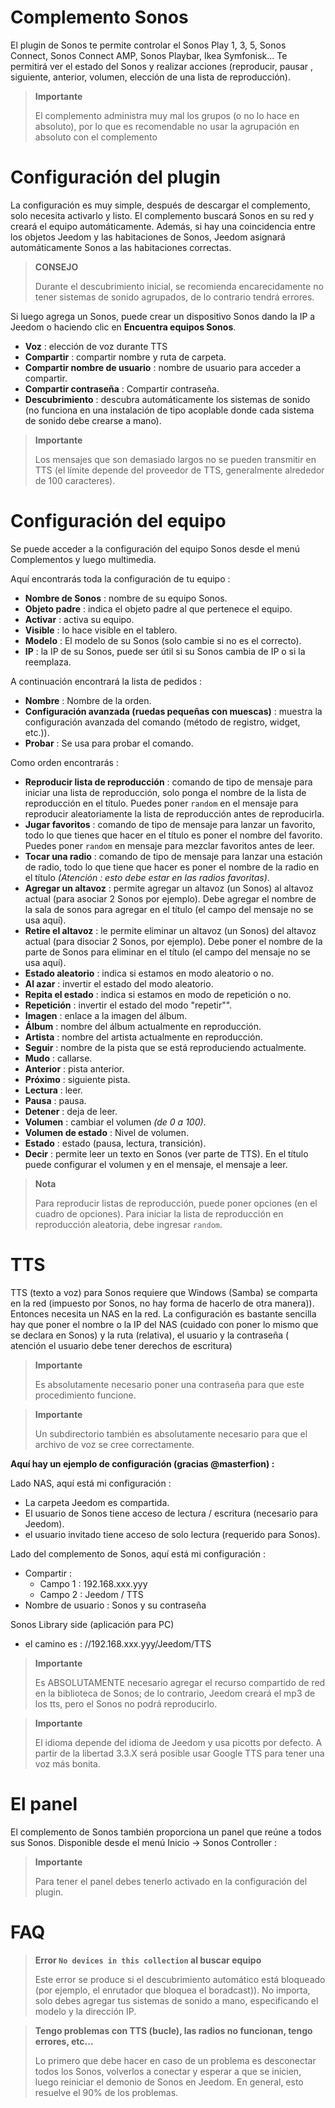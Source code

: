 # Complemento Sonos

El plugin de Sonos te permite controlar el Sonos Play 1, 3, 5, Sonos Connect, Sonos Connect AMP, Sonos Playbar, Ikea Symfonisk... Te permitirá ver el estado del Sonos y realizar acciones (reproducir, pausar , siguiente, anterior, volumen, elección de una lista de reproducción).

> **Importante**
>
> El complemento administra muy mal los grupos (o no lo hace en absoluto), por lo que es recomendable no usar la agrupación en absoluto con el complemento

# Configuración del plugin

La configuración es muy simple, después de descargar el complemento, solo necesita activarlo y listo. El complemento buscará Sonos en su red y creará el equipo automáticamente. Además, si hay una coincidencia entre los objetos Jeedom y las habitaciones de Sonos, Jeedom asignará automáticamente Sonos a las habitaciones correctas.

> **CONSEJO**
>
> Durante el descubrimiento inicial, se recomienda encarecidamente no tener sistemas de sonido agrupados, de lo contrario tendrá errores.

Si luego agrega un Sonos, puede crear un dispositivo Sonos dando la IP a Jeedom o haciendo clic en **Encuentra equipos Sonos**.

-   **Voz** : elección de voz durante TTS
-   **Compartir** : compartir nombre y ruta de carpeta.
-   **Compartir nombre de usuario** : nombre de usuario para acceder a compartir.
-   **Compartir contraseña** : Compartir contraseña.
-   **Descubrimiento** : descubra automáticamente los sistemas de sonido (no funciona en una instalación de tipo acoplable donde cada sistema de sonido debe crearse a mano).

> **Importante**
>
> Los mensajes que son demasiado largos no se pueden transmitir en TTS (el límite
> depende del proveedor de TTS, generalmente alrededor de 100 caracteres).

# Configuración del equipo

Se puede acceder a la configuración del equipo Sonos desde el menú Complementos y luego multimedia.

Aquí encontrarás toda la configuración de tu equipo :

-   **Nombre de Sonos** : nombre de su equipo Sonos.
-   **Objeto padre** : indica el objeto padre al que pertenece el equipo.
-   **Activar** : activa su equipo.
-   **Visible** : lo hace visible en el tablero.
-   **Modelo** : El modelo de su Sonos (solo cambie si no es el correcto).
-   **IP** : la IP de su Sonos, puede ser útil si su Sonos cambia de IP o si la reemplaza.

A continuación encontrará la lista de pedidos :

-   **Nombre** : Nombre de la orden.
-   **Configuración avanzada (ruedas pequeñas con muescas)** : muestra la configuración avanzada del comando (método de registro, widget, etc.)).
-   **Probar** : Se usa para probar el comando.

Como orden encontrarás :

-   **Reproducir lista de reproducción** : comando de tipo de mensaje para iniciar una lista de reproducción, solo ponga el nombre de la lista de reproducción en el título. Puedes poner ``random`` en el mensaje para reproducir aleatoriamente la lista de reproducción antes de reproducirla.
-   **Jugar favoritos** :  comando de tipo de mensaje para lanzar un favorito, todo lo que tienes que hacer en el título es poner el nombre del favorito. Puedes poner ``random`` en mensaje para mezclar favoritos antes de leer.
-   **Tocar una radio** : comando de tipo de mensaje para lanzar una estación de radio, todo lo que tiene que hacer es poner el nombre de la radio en el título *(Atención : esto debe estar en las radios favoritas)*.
-   **Agregar un altavoz** : permite agregar un altavoz (un Sonos) al altavoz actual (para asociar 2 Sonos por ejemplo). Debe agregar el nombre de la sala de sonos para agregar en el título (el campo del mensaje no se usa aquí).
-   **Retire el altavoz** : le permite eliminar un altavoz (un Sonos) del altavoz actual (para disociar 2 Sonos, por ejemplo). Debe poner el nombre de la parte de Sonos para eliminar en el título (el campo del mensaje no se usa aquí).
-   **Estado aleatorio** : indica si estamos en modo aleatorio o no.
-   **Al azar** : invertir el estado del modo aleatorio.
-   **Repita el estado** : indica si estamos en modo de repetición o no.
-   **Repetición** : invertir el estado del modo "repetir"".
-   **Imagen** : enlace a la imagen del álbum.
-   **Álbum** : nombre del álbum actualmente en reproducción.
-   **Artista** : nombre del artista actualmente en reproducción.
-   **Seguir** : nombre de la pista que se está reproduciendo actualmente.
-   **Mudo** : callarse.
-   **Anterior** : pista anterior.
-   **Próximo** : siguiente pista.
-   **Lectura** : leer.
-   **Pausa** : pausa.
-   **Detener** : deja de leer.
-   **Volumen** : cambiar el volumen *(de 0 a 100)*.
-   **Volumen de estado** : Nivel de volumen.
-   **Estado** : estado (pausa, lectura, transición).
-   **Decir** : permite leer un texto en Sonos (ver parte de TTS). En el título puede configurar el volumen y en el mensaje, el mensaje a leer.

> **Nota**
>
> Para reproducir listas de reproducción, puede poner opciones (en el cuadro de opciones). Para iniciar la lista de reproducción en reproducción aleatoria, debe ingresar ``random``.

# TTS

TTS (texto a voz) para Sonos requiere que Windows (Samba) se comparta en la red (impuesto por Sonos, no hay forma de hacerlo de otra manera)). Entonces necesita un NAS en la red. La configuración es bastante sencilla hay que poner el nombre o la IP del NAS (cuidado con poner lo mismo que se declara en Sonos) y la ruta (relativa), el usuario y la contraseña ( atención el usuario debe tener derechos de escritura)

> **Importante**
>
> Es absolutamente necesario poner una contraseña para que este procedimiento funcione.

> **Importante**
>
> Un subdirectorio también es absolutamente necesario para que el archivo de voz se cree correctamente.

**Aquí hay un ejemplo de configuración (gracias @masterfion) :**

Lado NAS, aquí está mi configuración :

-   La carpeta Jeedom es compartida.
-   El usuario de Sonos tiene acceso de lectura / escritura (necesario para Jeedom).
-   el usuario invitado tiene acceso de solo lectura (requerido para Sonos).

Lado del complemento de Sonos, aquí está mi configuración :

-   Compartir :
    -   Campo 1 : 192.168.xxx.yyy
    -   Campo 2 : Jeedom / TTS
-   Nombre de usuario : Sonos y su contraseña

Sonos Library side (aplicación para PC)
-   el camino es : //192.168.xxx.yyy/Jeedom/TTS

> **Importante**
>
> Es ABSOLUTAMENTE necesario agregar el recurso compartido de red en la biblioteca de Sonos; de lo contrario, Jeedom creará el mp3 de los tts, pero el Sonos no podrá reproducirlo.

> **Importante**
>
> El idioma depende del idioma de Jeedom y usa picotts por defecto. A partir de la libertad 3.3.X será posible usar Google TTS para tener una voz más bonita.


# El panel

El complemento de Sonos también proporciona un panel que reúne a todos sus Sonos. Disponible desde el menú Inicio → Sonos Controller :

> **Importante**
>
> Para tener el panel debes tenerlo activado en la configuración del plugin.

# FAQ

> **Error ``No devices in this collection`` al buscar equipo**
>
> Este error se produce si el descubrimiento automático está bloqueado (por ejemplo, el enrutador que bloquea el boradcast)). No importa, solo debes agregar tus sistemas de sonido a mano, especificando el modelo y la dirección IP.

> **Tengo problemas con TTS (bucle), las radios no funcionan, tengo errores, etc...**
>
> Lo primero que debe hacer en caso de un problema es desconectar todos los Sonos, volverlos a conectar y esperar a que se inicien, luego reiniciar el demonio de Sonos en Jeedom. En general, esto resuelve el 90% de los problemas.
